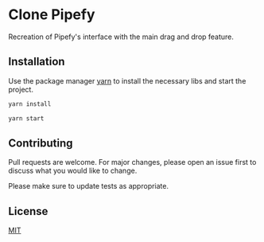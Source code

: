 # Clone Pipefy

Recreation of Pipefy's interface with the main drag and drop feature.

## Installation

Use the package manager [yarn](https://yarnpkg.com/en/) to install the necessary libs and start the project.

```bash
yarn install
```

```bash
yarn start
```

## Contributing
Pull requests are welcome. For major changes, please open an issue first to discuss what you would like to change.

Please make sure to update tests as appropriate.

## License
[MIT](https://choosealicense.com/licenses/mit/)